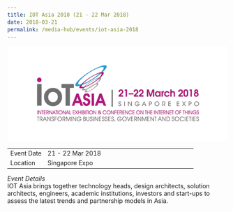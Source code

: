 ```yaml
---
title: IOT Asia 2018 (21 - 22 Mar 2018)
date: 2018-03-21
permalink: /media-hub/events/iot-asia-2018
---
```

![IoT Asia 2018](/images/media-hub/events/till-2020/iot-asia-2018.png)

<table style="width:100%">
  <tr>
    <td style="width:20%">Event Date</td>	
    <td style="width:80%">21 - 22 Mar 2018</td>	
  </tr>
	<tr>
	<td>Location</td>
	<td>Singapore Expo</td>	
  </tr>
</table>

*Event Details*<br>	
IOT Asia brings together technology heads, design architects, solution architects, engineers, academic institutions, investors and start-ups to assess the latest trends and partnership models in Asia.